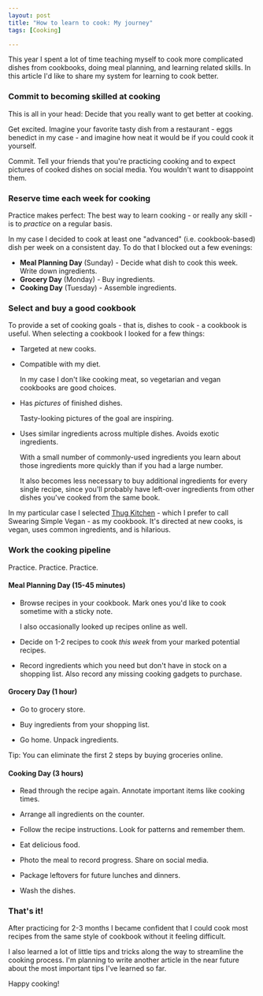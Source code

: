 ```yaml
---
layout: post
title: "How to learn to cook: My journey"
tags: [Cooking]

---
```


This year I spent a lot of time teaching myself to cook more complicated dishes from cookbooks, doing meal planning, and learning related skills. In this article I'd like to share my system for learning to cook better.


### Commit to becoming skilled at cooking

This is all in your head: Decide that you really want to get better at cooking.

Get excited. Imagine your favorite tasty dish from a restaurant - eggs benedict in my case - and imagine how neat it would be if you could cook it yourself.

Commit. Tell your friends that you're practicing cooking and to expect pictures of cooked dishes on social media. You wouldn't want to disappoint them.


### Reserve time each week for cooking

Practice makes perfect: The best way to learn cooking - or really any skill - is to *practice* on a regular basis.

In my case I decided to cook at least one "advanced" (i.e. cookbook-based) dish per week on a consistent day. To do that I blocked out a few evenings:

* **Meal Planning Day** (Sunday) - Decide what dish to cook this week. Write down ingredients.
* **Grocery Day** (Monday) - Buy ingredients.
* **Cooking Day** (Tuesday) - Assemble ingredients.


### Select and buy a good cookbook

To provide a set of cooking goals - that is, dishes to cook - a cookbook is useful. When selecting a cookbook I looked for a few things:

* Targeted at new cooks.

* Compatible with my diet.

  In my case I don't like cooking meat, so vegetarian and vegan cookbooks are good choices.

* Has *pictures* of finished dishes.

  Tasty-looking pictures of the goal are inspiring.

* Uses similar ingredients across multiple dishes. Avoids exotic ingredients.

  With a small number of commonly-used ingredients you learn about those ingredients more quickly than if you had a large number.

  It also becomes less necessary to buy additional ingredients for every single recipe, since you'll probably have left-over ingredients from other dishes you've cooked from the same book.

In my particular case I selected [Thug Kitchen] - which I prefer to call Swearing Simple Vegan - as my cookbook. It's directed at new cooks, is vegan, uses common ingredients, and is hilarious.

[Thug Kitchen]: https://www.amazon.com/Thug-Kitchen-Official-Cookbook-Like-ebook/dp/B00JVVQQ1G/


### Work the cooking pipeline

Practice. Practice. Practice.

#### Meal Planning Day (15-45 minutes)

- Browse recipes in your cookbook. Mark ones you'd like to cook sometime with a sticky note.

  I also occasionally looked up recipes online as well.

- Decide on 1-2 recipes to cook *this week* from your marked potential recipes.

- Record ingredients which you need but don't have in stock on a shopping list. Also record any missing cooking gadgets to purchase.

#### Grocery Day (1 hour)

- Go to grocery store.

- Buy ingredients from your shopping list.

- Go home. Unpack ingredients.

Tip: You can eliminate the first 2 steps by buying groceries online.

#### Cooking Day (3 hours)

- Read through the recipe again. Annotate important items like cooking times.

- Arrange all ingredients on the counter.

- Follow the recipe instructions. Look for patterns and remember them.

- Eat delicious food.

- Photo the meal to record progress. Share on social media.

- Package leftovers for future lunches and dinners.

- Wash the dishes.


### That's it!

After practicing for 2-3 months I became confident that I could cook most recipes from the same style of cookbook without it feeling difficult.

I also learned a lot of little tips and tricks along the way to streamline the cooking process. I'm planning to write another article in the near future about the most important tips I've learned so far.

Happy cooking!
